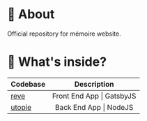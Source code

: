 # :cherry_blossom: About

Official repository for mémoire website.

# 🚀 What's inside?

| Codebase         |        Description        |
| :--------------- | :-----------------------: |
| [reve](reve)     | Front End App \| GatsbyJS |
| [utopie](utopie) |  Back End App \| NodeJS   |
